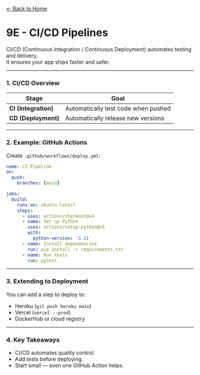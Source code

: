 [← Back to Home](../README.md)

# 9E - CI/CD Pipelines

CI/CD (Continuous Integration / Continuous Deployment) automates testing and delivery.  
It ensures your app ships faster and safer.

---

### 1. CI/CD Overview

| Stage | Goal |
|--------|------|
| **CI (Integration)** | Automatically test code when pushed |
| **CD (Deployment)** | Automatically release new versions |

---

### 2. Example: GitHub Actions

Create `.github/workflows/deploy.yml`:

```yaml
name: CI Pipeline
on:
  push:
    branches: [main]

jobs:
  build:
    runs-on: ubuntu-latest
    steps:
      - uses: actions/checkout@v4
      - name: Set up Python
        uses: actions/setup-python@v5
        with:
          python-version: '3.11'
      - name: Install dependencies
        run: pip install -r requirements.txt
      - name: Run tests
        run: pytest
```

---

### 3. Extending to Deployment

You can add a step to deploy to:
- Heroku (`git push heroku main`)
- Vercel (`vercel --prod`)
- DockerHub or cloud registry

---

### 4. Key Takeaways
- CI/CD automates quality control.  
- Add tests before deploying.  
- Start small — even one GitHub Action helps.
